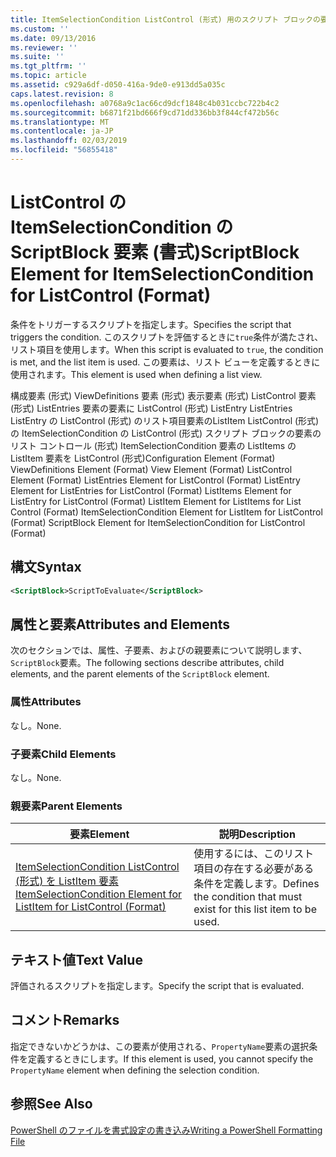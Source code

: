 ```yaml
---
title: ItemSelectionCondition ListControl (形式) 用のスクリプト ブロックの要素 |Microsoft Docs
ms.custom: ''
ms.date: 09/13/2016
ms.reviewer: ''
ms.suite: ''
ms.tgt_pltfrm: ''
ms.topic: article
ms.assetid: c929a6df-d050-416a-9de0-e913dd5a035c
caps.latest.revision: 8
ms.openlocfilehash: a0768a9c1ac66cd9dcf1848c4b031ccbc722b4c2
ms.sourcegitcommit: b6871f21bd666f9cd71dd336bb3f844cf472b56c
ms.translationtype: MT
ms.contentlocale: ja-JP
ms.lasthandoff: 02/03/2019
ms.locfileid: "56855418"
---
```

# <a name="scriptblock-element-for-itemselectioncondition-for-listcontrol-format"></a><span data-ttu-id="8c5a3-102">ListControl の ItemSelectionCondition の ScriptBlock 要素 (書式)</span><span class="sxs-lookup"><span data-stu-id="8c5a3-102">ScriptBlock Element for ItemSelectionCondition for ListControl (Format)</span></span>

<span data-ttu-id="8c5a3-103">条件をトリガーするスクリプトを指定します。</span><span class="sxs-lookup"><span data-stu-id="8c5a3-103">Specifies the script that triggers the condition.</span></span> <span data-ttu-id="8c5a3-104">このスクリプトを評価するときに`true`条件が満たされ、リスト項目を使用します。</span><span class="sxs-lookup"><span data-stu-id="8c5a3-104">When this script is evaluated to `true`, the condition is met, and the list item is used.</span></span> <span data-ttu-id="8c5a3-105">この要素は、リスト ビューを定義するときに使用されます。</span><span class="sxs-lookup"><span data-stu-id="8c5a3-105">This element is used when defining a list view.</span></span>

<span data-ttu-id="8c5a3-106">構成要素 (形式) ViewDefinitions 要素 (形式) 表示要素 (形式) ListControl 要素 (形式) ListEntries 要素の要素に ListControl (形式) ListEntry ListEntries ListEntry の ListControl (形式) のリスト項目要素のListItem ListControl (形式) の ItemSelectionCondition の ListControl (形式) スクリプト ブロックの要素のリスト コントロール (形式) ItemSelectionCondition 要素の ListItems の ListItem 要素を ListControl (形式)</span><span class="sxs-lookup"><span data-stu-id="8c5a3-106">Configuration Element (Format) ViewDefinitions Element (Format) View Element (Format) ListControl Element (Format) ListEntries Element for ListControl (Format) ListEntry Element for ListEntries for ListControl (Format) ListItems Element for ListEntry for ListControl (Format) ListItem Element for ListItems for List Control (Format) ItemSelectionCondition Element for ListItem for ListControl (Format) ScriptBlock Element for ItemSelectionCondition for ListControl  (Format)</span></span>

## <a name="syntax"></a><span data-ttu-id="8c5a3-107">構文</span><span class="sxs-lookup"><span data-stu-id="8c5a3-107">Syntax</span></span>

```xml
<ScriptBlock>ScriptToEvaluate</ScriptBlock>
```

## <a name="attributes-and-elements"></a><span data-ttu-id="8c5a3-108">属性と要素</span><span class="sxs-lookup"><span data-stu-id="8c5a3-108">Attributes and Elements</span></span>

<span data-ttu-id="8c5a3-109">次のセクションでは、属性、子要素、およびの親要素について説明します、`ScriptBlock`要素。</span><span class="sxs-lookup"><span data-stu-id="8c5a3-109">The following sections describe attributes, child elements, and the parent elements of the `ScriptBlock` element.</span></span>

### <a name="attributes"></a><span data-ttu-id="8c5a3-110">属性</span><span class="sxs-lookup"><span data-stu-id="8c5a3-110">Attributes</span></span>

<span data-ttu-id="8c5a3-111">なし。</span><span class="sxs-lookup"><span data-stu-id="8c5a3-111">None.</span></span>

### <a name="child-elements"></a><span data-ttu-id="8c5a3-112">子要素</span><span class="sxs-lookup"><span data-stu-id="8c5a3-112">Child Elements</span></span>

<span data-ttu-id="8c5a3-113">なし。</span><span class="sxs-lookup"><span data-stu-id="8c5a3-113">None.</span></span>

### <a name="parent-elements"></a><span data-ttu-id="8c5a3-114">親要素</span><span class="sxs-lookup"><span data-stu-id="8c5a3-114">Parent Elements</span></span>

|<span data-ttu-id="8c5a3-115">要素</span><span class="sxs-lookup"><span data-stu-id="8c5a3-115">Element</span></span>|<span data-ttu-id="8c5a3-116">説明</span><span class="sxs-lookup"><span data-stu-id="8c5a3-116">Description</span></span>|
|-------------|-----------------|
|[<span data-ttu-id="8c5a3-117">ItemSelectionCondition ListControl (形式) を ListItem 要素</span><span class="sxs-lookup"><span data-stu-id="8c5a3-117">ItemSelectionCondition Element for ListItem for ListControl (Format)</span></span>](./itemselectioncondition-element-for-listitem-for-listcontrol-format.md)|<span data-ttu-id="8c5a3-118">使用するには、このリスト項目の存在する必要がある条件を定義します。</span><span class="sxs-lookup"><span data-stu-id="8c5a3-118">Defines the condition that must exist for this list item to be used.</span></span>|

## <a name="text-value"></a><span data-ttu-id="8c5a3-119">テキスト値</span><span class="sxs-lookup"><span data-stu-id="8c5a3-119">Text Value</span></span>

<span data-ttu-id="8c5a3-120">評価されるスクリプトを指定します。</span><span class="sxs-lookup"><span data-stu-id="8c5a3-120">Specify the script that is evaluated.</span></span>

## <a name="remarks"></a><span data-ttu-id="8c5a3-121">コメント</span><span class="sxs-lookup"><span data-stu-id="8c5a3-121">Remarks</span></span>

<span data-ttu-id="8c5a3-122">指定できないかどうかは、この要素が使用される、`PropertyName`要素の選択条件を定義するときにします。</span><span class="sxs-lookup"><span data-stu-id="8c5a3-122">If this element is used, you cannot specify the `PropertyName` element when defining the selection condition.</span></span>

## <a name="see-also"></a><span data-ttu-id="8c5a3-123">参照</span><span class="sxs-lookup"><span data-stu-id="8c5a3-123">See Also</span></span>

[<span data-ttu-id="8c5a3-124">PowerShell のファイルを書式設定の書き込み</span><span class="sxs-lookup"><span data-stu-id="8c5a3-124">Writing a PowerShell Formatting File</span></span>](./writing-a-powershell-formatting-file.md)
